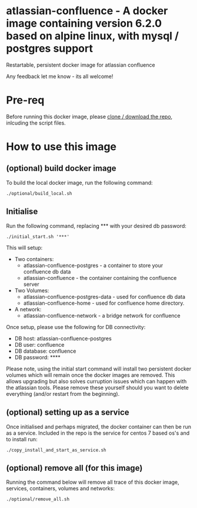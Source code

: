 # atlassian-confluence - A docker image containing version 6.2.0 based on alpine linux, with mysql / postgres support
Restartable, persistent docker image for atlassian confluence

Any feedback let me know - its all welcome!

# Pre-req

Before running this docker image, please [clone / download the repo](https://github.com/blofse/atlassian-confluence), inlcuding the script files.

# How to use this image
## (optional) build docker image

To build the local docker image, run the following command:

```
./optional/build_local.sh
```

## Initialise

Run the following command, replacing *** with your desired db password:
```
./initial_start.sh '***'
```
This will setup: 
* Two containers: 
	* atlassian-confluence-postgres - a container to store your confluence db data
	* atlassian-confluence - the container containing the confluence server
* Two Volumes:
	* atlassian-confluence-postgres-data - used for confluence db data
	* atlassian-confluence-home - used for confluence home directory.
* A network:
	* atlassian-confluence-network - a bridge network for confluence

Once setup, please use the following for DB connectivity:
* DB host: atlassian-confluence-postgres
* DB user: confluence
* DB database: confluence
* DB password: ****

Please note, using the initial start command will install two persistent docker volumes which will remain once the docker images are removed.
This allows upgrading but also solves curruption issues which can happen with the atlassian tools. Please remove these yourself should you want to delete everything (and/or restart from the beginning).

## (optional) setting up as a service

Once initialised and perhaps migrated, the docker container can then be run as a service. 
Included in the repo is the service for centos 7 based os's and to install run:
```
./copy_install_and_start_as_service.sh
```

## (optional) remove all (for this image)

Running the command below will remove all trace of this docker image, services, containers, volumes and networks:

```
./optional/remove_all.sh
